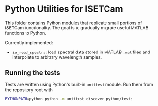 # Python Utilities for ISETCam

This folder contains Python modules that replicate small portions of
ISETCam functionality.  The goal is to gradually migrate useful MATLAB
functions to Python.

Currently implemented:

- `ie_read_spectra`: load spectral data stored in MATLAB `.mat` files
  and interpolate to arbitrary wavelength samples.

## Running the tests

Tests are written using Python's built-in `unittest` module.  Run them
from the repository root with:

```bash
PYTHONPATH=python python -m unittest discover python/tests
```
